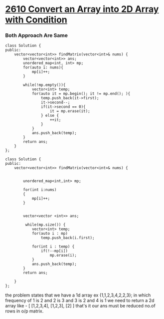 # [2610 Convert an Array into 2D Array with Condition](https://leetcode.com/problems/convert-an-array-into-a-2d-array-with-conditions/description/?envType=daily-question&envId=2024-01-02)
### Both Approach Are Same

```
class Solution {
public:
    vector<vector<int>> findMatrix(vector<int>& nums) {
        vector<vector<int>> ans;
        unordered_map<int, int> mp;
        for(auto i: nums){
            mp[i]++;
        }  

        while(!mp.empty()){
            vector<int> temp;
            for(auto it = mp.begin(); it != mp.end(); ){
                temp.push_back(it->first);
                it->second--;
                if(it->second == 0){
                    it = mp.erase(it);
                } else {
                    ++it;
                }
            }
            ans.push_back(temp);
        }
        return ans;
    }
};
```

```
class Solution {
public:
    vector<vector<int>> findMatrix(vector<int>& nums) {
        

        unordered_map<int,int> mp;
        
        for(int i:nums)
        {
            mp[i]++;
        }

        
        vector<vector <int>> ans;
        
         while(mp.size()) {
            vector<int> temp;
            for(auto i : mp) 
                temp.push_back(i.first);

            for(int i : temp) {
                if(!--mp[i]) 
                    mp.erase(i);
            }
            ans.push_back(temp);
        }
        return ans;
        
    }
};
```


the problem states that we have a 1d array ex {1,1,2,3,4,2,2,3};
in which frequency of 1 is 2 
                  and 2 is 3
                  and 3 is 2
                  and 4 is 1
we need to return a 2d array like -
        [
        [1,2,3,4],
        [1,2,3],
        [2]
        ]
that's it our ans must be reduced no.of rows in o/p matrix.
